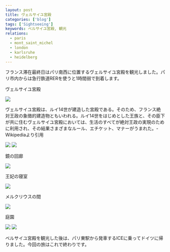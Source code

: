 ```yaml
---
layout: post
title: ヴェルサイユ宮殿
categories: ['blog']
tags: ['Sightseeing']
keywords: ベルサイユ宮殿, 観光
relations:
  - paris
  - mont_saint_michel
  - london
  - karlsruhe
  - heidelberg
---
```


フランス滞在最終日はパリ南西に位置するヴェルサイユ宮殿を観光しました。パリ市内からは急行鉄道RERを使うと1時間弱で到着します。

<p class="injection-center">ヴェルサイユ宮殿</p>

<img src="/img/blog_versailles02.jpg" class="image-on-frame image-fade">

ヴェルサイユ宮殿は、ルイ14世が建造した宮殿である。そのため、フランス絶対王政の象徴的建造物ともいわれる。ルイ14世をはじめとした王族と、その臣下が共に住むヴェルサイユ宮殿においては、生活のすべてが絶対王政の実現のために利用され、その結果さまざまなルール、エチケット、マナーがうまれた。-Wikipediaより引用

<img src="/img/blog_versailles03.jpg" class="image-on-frame image-fade">

<img src="/img/blog_versailles04.jpg" class="image-on-frame image-fade">

<p class="injection-center">鏡の回廊</p>

<img src="/img/blog_versailles05.jpg" class="image-on-frame image-fade">

<p class="injection-center">王妃の寝室</p>

<img src="/img/blog_versailles06.jpg" class="image-on-frame image-fade">

<p class="injection-center">メルクリウスの間</p>

<img src="/img/blog_versailles07.jpg" class="image-on-frame image-fade">

<p class="injection-center">庭園</p>

<img src="/img/blog_versailles08.jpg" class="image-on-frame image-fade">

<img src="/img/blog_versailles09.jpg" class="image-on-frame image-fade">

ベルサイユ宮殿を観光した後は、パリ東駅から発車するICEに乗ってドイツに帰りました。今回の旅はこれで終わりです。
